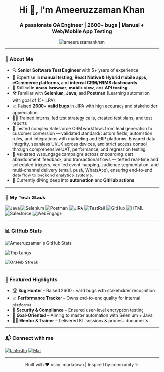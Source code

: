 <h1 align="center">Hi 👋, I'm Ameeruzzaman Khan</h1>
<h3 align="center">A passionate QA Engineer | 2600+ bugs | Manual + Web/Mobile App Testing</h3>

<p align="center">
  <img src="https://komarev.com/ghpvc/?username=ameeruzzamankhan&label=Profile%20views&color=0e75b6&style=flat" alt="ameeruzzamankhan" />
</p>

---

### 🧪 About Me

- 🔍 **Senior Software Test Engineer** with 5+ years of experience  
- 🧪 Expertise in **manual testing**, **React Native & Hybrid mobile apps**, **eCommerce platforms**, and **internal CRM/HRMS dashboards**
- 📲 Skilled in **cross-browser**, **mobile view**, and **API testing**
- 🛠️ Familiar with **Selenium**, **Java**, and **Postman** (Learning automation with goal of 15+ LPA)
- 📈 Raised **2600+ valid bugs** in JIRA with high accuracy and stakeholder appreciation
- 👨‍🏫 Trained interns, led test strategy calls, created test plans, and test reports
- 🧩 Tested complex Salesforce CRM workflows from lead generation to customer conversion — validated standard/custom fields, automation rules, and integrations with marketing and ERP platforms. Ensured data integrity, seamless UI/UX across devices, and strict access control through comprehensive UAT, performance, and regression testing.
- 📣 Validated WebEngage campaigns across onboarding, cart abandonment, feedback, and transactional flows — tested real-time and scheduled triggers, verified event mapping, audience segmentation, and multi-channel delivery (email, push, WhatsApp), ensuring end-to-end data flow to backend analytics systems.
- 🌱 Currently diving deep into **automation** and **GitHub actions**

---

### 🚀 My Tech Stack

![Java](https://img.shields.io/badge/Java-%23ED8B00.svg?style=for-the-badge&logo=java&logoColor=white)
![Selenium](https://img.shields.io/badge/Selenium-%2348C5B6.svg?style=for-the-badge&logo=selenium&logoColor=white)
![Postman](https://img.shields.io/badge/Postman-%23FF6C37.svg?style=for-the-badge&logo=postman&logoColor=white)
![JIRA](https://img.shields.io/badge/JIRA-%230052CC.svg?style=for-the-badge&logo=jira&logoColor=white)
![TestRail](https://img.shields.io/badge/TestRail-%230F6DB1.svg?style=for-the-badge&logo=data&logoColor=white)
![GitHub](https://img.shields.io/badge/GitHub-%23121011.svg?style=for-the-badge&logo=github&logoColor=white)
![HTML](https://img.shields.io/badge/HTML-%23E34F26.svg?style=for-the-badge&logo=html5&logoColor=white)
![Salesforce](https://img.shields.io/badge/Salesforce-%2300A1E0.svg?style=for-the-badge&logo=salesforce&logoColor=white)
![WebEngage](https://img.shields.io/badge/WebEngage-%23FA3C4C.svg?style=for-the-badge&logo=data&logoColor=white)

---

### 📊 GitHub Stats

![Ameeruzzaman's GitHub Stats](https://github-readme-stats.vercel.app/api?username=ameeruzzaman&show_icons=true&theme=tokyonight&hide_border=true&include_all_commits=true&count_private=true)

![Top Langs](https://github-readme-stats.vercel.app/api/top-langs/?username=ameeruzzaman&layout=compact&theme=tokyonight&hide_border=true)

![GitHub Streak](https://streak-stats.demolab.com?user=ameeruzzaman&theme=tokyonight&hide_border=true)


---

### 📌 Featured Highlights

- 🏆 **Bug Hunter** – Raised 2600+ valid bugs with stakeholder recognition
- 📈 **Performance Tracker** – Owns end-to-end quality for internal platforms
- 🔐 **Security & Compliance** – Ensured user-level encryption testing
- 🎯 **Goal-Oriented** – Aiming to master automation with Selenium + Java
- 🧑‍🎓 **Mentor & Trainer** – Delivered KT sessions & process documents

---

### 📬 Connect with me

[![LinkedIn](https://img.shields.io/badge/-LinkedIn-blue?style=for-the-badge&logo=linkedin&logoColor=white)](https://linkedin.com/in/YOUR-USERNAME-HERE)
[![Mail](https://img.shields.io/badge/-Gmail-D14836?style=for-the-badge&logo=gmail&logoColor=white)](mailto:youremail@example.com)

---

<p align="center">
  Built with ❤️ using markdown | Inspired by community ✨
</p>
